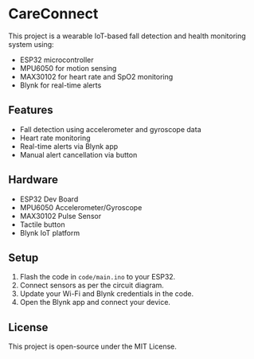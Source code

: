 # CareConnect

This project is a wearable IoT-based fall detection and health monitoring system using:
- ESP32 microcontroller
- MPU6050 for motion sensing
- MAX30102 for heart rate and SpO2 monitoring
- Blynk for real-time alerts

## Features
- Fall detection using accelerometer and gyroscope data
- Heart rate monitoring
- Real-time alerts via Blynk app
- Manual alert cancellation via button

## Hardware
- ESP32 Dev Board
- MPU6050 Accelerometer/Gyroscope
- MAX30102 Pulse Sensor
- Tactile button
- Blynk IoT platform

## Setup
1. Flash the code in `code/main.ino` to your ESP32.
2. Connect sensors as per the circuit diagram.
3. Update your Wi-Fi and Blynk credentials in the code.
4. Open the Blynk app and connect your device.

## License
This project is open-source under the MIT License.
